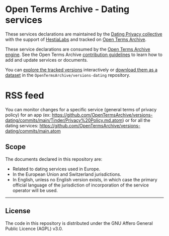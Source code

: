 # Open Terms Archive - Dating services

These services declarations are maintained by the [Dating Privacy collective](https://dating-privacy.hestialabs.org/) with the support of [HestiaLabs](https://hestialabs.org) and tracked on [Open Terms Archive](https://opentermsarchive.org).

These service declarations are consumed by the [Open Terms Archive engine](https://github.com/ambanum/OpenTermsArchive). See the Open Terms Archive [contribution guidelines](https://github.com/OpenTermsArchive/services-all/blob/main/CONTRIBUTING.md) to learn how to add and update services or documents.

You can [explore the tracked versions](https://github.com/OpenTermsArchive/versions-dating) interactively or [download them as a dataset](https://github.com/OpenTermsArchive/versions-dating/releases) in the `OpenTermsArchive/versions-dating` repository.

# RSS feed
You can monitor changes for a specific service (general terms of privacy policy) for an app (ex: https://github.com/OpenTermsArchive/versions-dating/commits/main/Tinder/Privacy%20Policy.md.atom) or for all the dating services: https://github.com/OpenTermsArchive/versions-dating/commits/main.atom  

## Scope

The documents declared in this repository are:

- Related to dating services used in Europe.
- In the European Union and Switzerland jurisdictions.
- In English, unless no English version exists, in which case the primary official language of the jurisdiction of incorporation of the service operator will be used.

- - - -

## License

The code in this repository is distributed under the GNU Affero General Public Licence (AGPL) v3.0.
